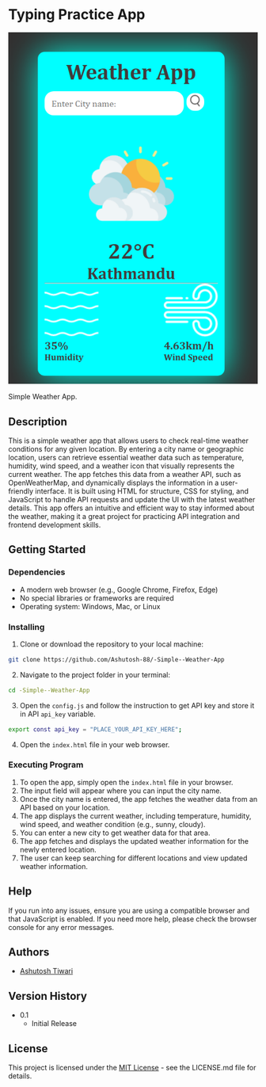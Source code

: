 # Typing Practice App

![Preview_WeatherApp](./images/previewWeatherApp.png)

Simple Weather App.

## Description

This is a simple weather app that allows users to check real-time weather conditions for any given location. By entering a city name or geographic location, users can retrieve essential weather data such as temperature, humidity, wind speed, and a weather icon that visually represents the current weather. The app fetches this data from a weather API, such as OpenWeatherMap, and dynamically displays the information in a user-friendly interface. It is built using HTML for structure, CSS for styling, and JavaScript to handle API requests and update the UI with the latest weather details. This app offers an intuitive and efficient way to stay informed about the weather, making it a great project for practicing API integration and frontend development skills.

## Getting Started

### Dependencies

- A modern web browser (e.g., Google Chrome, Firefox, Edge)
- No special libraries or frameworks are required
- Operating system: Windows, Mac, or Linux

### Installing

1. Clone or download the repository to your local machine:

```sh
git clone https://github.com/Ashutosh-88/-Simple--Weather-App
```

2. Navigate to the project folder in your terminal:

```sh
cd -Simple--Weather-App
```

3. Open the `config.js` and follow the instruction to get API key and store it in API `api_key` variable.

```sh
export const api_key = "PLACE_YOUR_API_KEY_HERE";
```

4. Open the `index.html` file in your web browser.

### Executing Program

1. To open the app, simply open the `index.html` file in your browser.
2. The input field will appear where you can input the city name.
3. Once the city name is entered, the app fetches the weather data from an API based on your location.
4. The app displays the current weather, including temperature, humidity, wind speed, and weather condition (e.g., sunny, cloudy).
5. You can enter a new city to get weather data for that area.
6. The app fetches and displays the updated weather information for the newly entered location.
7. The user can keep searching for different locations and view updated weather information.

## Help

If you run into any issues, ensure you are using a compatible browser and that JavaScript is enabled. If you need more help, please check the browser console for any error messages.

## Authors

- [Ashutosh Tiwari](https://www.linkedin.com/in/ashutosh-tiwari-70b504190/)

## Version History

- 0.1
  - Initial Release

## License

This project is licensed under the [MIT License](https://opensource.org/licenses/MIT) - see the LICENSE.md file for details.
